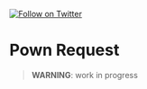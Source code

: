 [![Follow on Twitter](https://img.shields.io/twitter/follow/pownjs.svg?logo=twitter)](https://twitter.com/pownjs)

# Pown Request

> **WARNING**: work in progress
